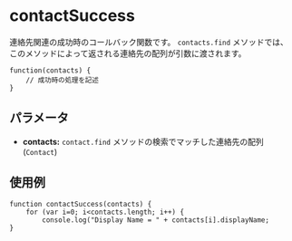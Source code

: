 contactSuccess
==============


連絡先関連の成功時のコールバック関数です。 `contacts.find` メソッドでは、このメソッドによって返される連絡先の配列が引数に渡されます。

    function(contacts) {
        // 成功時の処理を記述
    }

パラメータ
------------

- __contacts:__ `contact.find` メソッドの検索でマッチした連絡先の配列 (`Contact`)

使用例
-------

    function contactSuccess(contacts) {
		for (var i=0; i<contacts.length; i++) {
			console.log("Display Name = " + contacts[i].displayName;
    }
